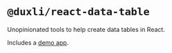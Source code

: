 # `@duxli/react-data-table`

Unopinionated tools to help create data tables in React.

Includes a [demo app][demo].

[demo]: ./demo/
